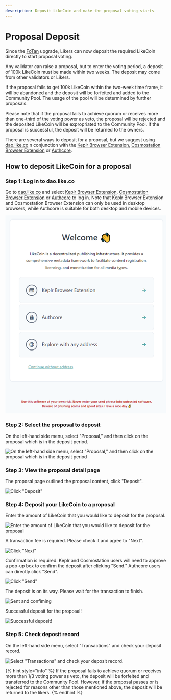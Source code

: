 ```yaml
---
description: Deposit LikeCoin and make the proposal voting starts
---
```


# Proposal Deposit

Since the [FoTan](https://cloudflare-ipfs.com/ipfs/Qmb7AYNsbRJ95dWXCYCkUbpypAVfuxMZwB1D8wFHfwrLyc/) upgrade, Likers can now deposit the required LikeCoin directly to start proposal voting.

Any validator can raise a proposal, but to enter the voting period, a deposit of 100k LikeCoin must be made within two weeks. The deposit may come from other validators or Likers.

If the proposal fails to get 100k LikeCoin within the two-week time frame, it will be abandoned and the deposit will be forfeited and added to the Community Pool. The usage of the pool will be determined by further proposals.

Please note that if the proposal fails to achieve quorum or receives more than one-third of the voting power as veto, the proposal will be rejected and the deposited LikeCoin will be expropriated to the Community Pool. If the proposal is successful, the deposit will be returned to the owners.

There are several ways to deposit for a proposal, but we suggest using [dao.like.co](https://dao.like.co/welcome) n conjunction with the [Keplr Browser Extension](../wallet/keplr/), [Cosmostation Browser Extension](../wallet/cosmostation/) or [Authcore](../../user-guide/liker-id/register/).


How to deposit LikeCoin for a proposal&#x20;
--------------------------------------------

### Step 1: Log in to dao.like.co

Go to [dao.like.co](https://dao.like.co/) and select [Keplr Browser Extension](../wallet/keplr/), [Cosmostation Browser Extension](../wallet/cosmostation/) or [Authcore](../../user-guide/liker-id/register/) to log in. Note that Keplr Browser Extension and Cosmostation Browser Extension can only be used in desktop browsers, while Authcore is suitable for both desktop and mobile devices.

![Go to dao.like.co and select Keplr Browser Extension, Cosmostation Browser Extension or Authcore to log in.](<../../.gitbook/assets/Civic Liker Web 3-01.png>)

### &#xD;&#xD;Step 2: Select the proposal to deposit



On the left-hand side menu, select "Proposal," and then click on the proposal which is in the deposit period.



![On the left-hand side menu, select "Proposal," and then click on the proposal which is in the deposit period](<../../.gitbook/assets/Proposal Deposit 01.png>)

### &#xD;Step 3: View the proposal detail page

The proposal page outlined the proposal content, click "Deposit".

![Click "Deposit"](<../../.gitbook/assets/Proposal Deposit 02.png>)

### Step 4: Deposit your LikeCoin to a proposal

Enter the amount of LikeCoin that you would like to deposit for the proposal.

![Enter the amount of LikeCoin that you would like to deposit for the proposal](<../../.gitbook/assets/Proposal Deposit 03.png>)


A transaction fee is required. Please check it and agree to "Next".



![Click "Next"](<../../.gitbook/assets/Proposal Deposit 04.png>)

Confirmation is required. Keplr and Cosmostation users will need to approve a pop-up box to confirm the deposit after clicking "Send." Authcore users can directly click "Send".



![Click "Send"](<../../.gitbook/assets/Proposal Deposit 05.png>)



The deposit is on its way. Please wait for the transaction to finish.



![Sent and confiming](<../../.gitbook/assets/Proposal Deposit 06.png>)

Successful deposit for the proposal!

![Successful deposit!](<../../.gitbook/assets/Proposal Deposit 07.png>)

### &#xD;Step 5: Check deposit record

On the left-hand side menu, select "Transactions" and check your deposit record.

![Select "Transactions" and check your deposit record.](<../../.gitbook/assets/Proposal Deposit 08.png>)

{% hint style="info" %}
If the proposal fails to achieve quorum or receives more than 1/3 voting power as veto, the deposit will be forfeited and transferred to the Community Pool. However, if the proposal passes or is rejected for reasons other than those mentioned above, the deposit will be returned to the likers.
{% endhint %}
